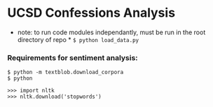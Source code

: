 # UCSD Confessions Analysis

* note: to run code modules independantly, must be run in the root directory of repo *
` $ python load_data.py `

### Requirements for sentiment analysis:

```
$ python -m textblob.download_corpora
$ python
```
```
>>> import nltk
>>> nltk.download('stopwords')
```